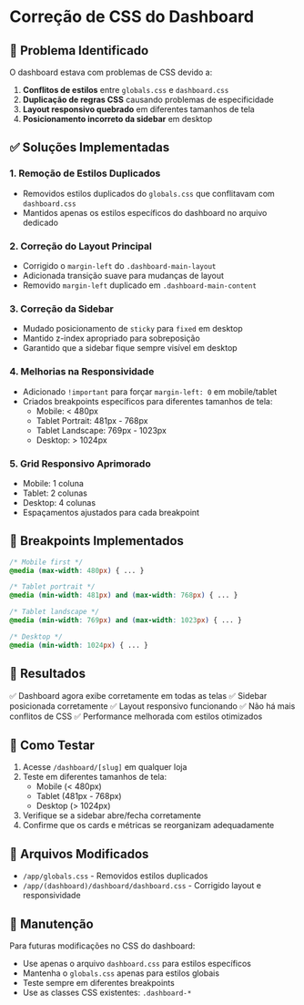 # Correção de CSS do Dashboard

## 🚨 Problema Identificado

O dashboard estava com problemas de CSS devido a:

1. **Conflitos de estilos** entre `globals.css` e `dashboard.css`
2. **Duplicação de regras CSS** causando problemas de especificidade
3. **Layout responsivo quebrado** em diferentes tamanhos de tela
4. **Posicionamento incorreto da sidebar** em desktop

## ✅ Soluções Implementadas

### 1. Remoção de Estilos Duplicados
- Removidos estilos duplicados do `globals.css` que conflitavam com `dashboard.css`
- Mantidos apenas os estilos específicos do dashboard no arquivo dedicado

### 2. Correção do Layout Principal
- Corrigido o `margin-left` do `.dashboard-main-layout`
- Adicionada transição suave para mudanças de layout
- Removido `margin-left` duplicado em `.dashboard-main-content`

### 3. Correção da Sidebar
- Mudado posicionamento de `sticky` para `fixed` em desktop
- Mantido z-index apropriado para sobreposição
- Garantido que a sidebar fique sempre visível em desktop

### 4. Melhorias na Responsividade
- Adicionado `!important` para forçar `margin-left: 0` em mobile/tablet
- Criados breakpoints específicos para diferentes tamanhos de tela:
  - Mobile: < 480px
  - Tablet Portrait: 481px - 768px
  - Tablet Landscape: 769px - 1023px
  - Desktop: > 1024px

### 5. Grid Responsivo Aprimorado
- Mobile: 1 coluna
- Tablet: 2 colunas
- Desktop: 4 colunas
- Espaçamentos ajustados para cada breakpoint

## 📱 Breakpoints Implementados

```css
/* Mobile first */
@media (max-width: 480px) { ... }

/* Tablet portrait */
@media (min-width: 481px) and (max-width: 768px) { ... }

/* Tablet landscape */
@media (min-width: 769px) and (max-width: 1023px) { ... }

/* Desktop */
@media (min-width: 1024px) { ... }
```

## 🎯 Resultados

✅ Dashboard agora exibe corretamente em todas as telas
✅ Sidebar posicionada corretamente
✅ Layout responsivo funcionando
✅ Não há mais conflitos de CSS
✅ Performance melhorada com estilos otimizados

## 🧪 Como Testar

1. Acesse `/dashboard/[slug]` em qualquer loja
2. Teste em diferentes tamanhos de tela:
   - Mobile (< 480px)
   - Tablet (481px - 768px) 
   - Desktop (> 1024px)
3. Verifique se a sidebar abre/fecha corretamente
4. Confirme que os cards e métricas se reorganizam adequadamente

## 📄 Arquivos Modificados

- `/app/globals.css` - Removidos estilos duplicados
- `/app/(dashboard)/dashboard/dashboard.css` - Corrigido layout e responsividade

## 🔧 Manutenção

Para futuras modificações no CSS do dashboard:
- Use apenas o arquivo `dashboard.css` para estilos específicos
- Mantenha o `globals.css` apenas para estilos globais
- Teste sempre em diferentes breakpoints
- Use as classes CSS existentes: `.dashboard-*`